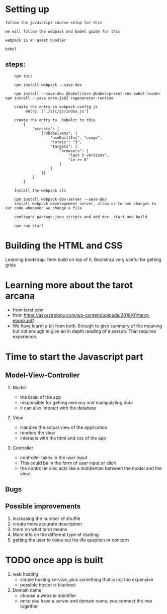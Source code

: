 # Setting up  

    follow the javascript course setup for this

    we will follow the webpack and babel guide for this

    webpack is an asset bundler

    babel

## steps:

        npm init

        npm install webpack --save-dev

        npm install --save-dev @babel/core @babel/preset-env babel-loader npm install --save core-js@3 regenerator-runtime

        create the entry in webpack.config.js
             entry: ['./src/js/index.js']

        create the entry to .babelrc to this
            {
                "presets": [
                    ["@babel/env", {
                        "useBuiltIns": "usage",
                        "corejs": "3",
                        "targets": {
                            "browsers": [
                                "last 5 versions",
                                "ie >= 8"
                            ]
                        }
                    }]
                ]
            }
        
        Install the webpack cli

        npm install webpack-dev-server --save-dev
        install webpack developement server, allow us to see changes to our code whenever we change a file

        configure package.json scripts and add dev, start and build

        npm run start 



# Building the HTML and CSS

Learning bootstrap. then build on top of it. Bootstrap very useful for getting grids

# Learning more about the tarot arcana
- from tarot.com 
- from https://askastrology.com/wp-content/uploads/2019/01/tarot-ebook.pdf 
- We have learnt a bit from both. Enough to give summary of the meaning but not enough to give an in depth reading of a person. That requires experience.

# Time to start the Javascript part



## Model-View-Controller

1. Model
    - the brain of the app
    - responsible for getting memory and manipulating data
    - it can also interact with the database

2. View
    - Handles the actual view of the application
    - renders the view
    - interacts with the html and css of the app

3. Controller
    - controller takes  in the user input
    - This could be in the form of user input or click
    - the controller also acts like a middleman between the model and the view.


## Bugs

## Possible improvements
1. increasing the number of shuffle
2. create more accurate description
3. more on what tarot means 
4. More info on the different type of reading
5. getting the user to voice out his life question or concern

    

# TODO once app is built

1. web hosting
    - simple hosting service, pick something that is not too expensive
    - possible hoster is bluehost
2. Domain name
    - choose a website identifier
    - once you have a server and domain name, you connect the two together

